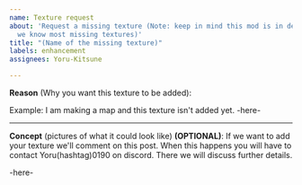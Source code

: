 ```yaml
---
name: Texture request
about: 'Request a missing texture (Note: keep in mind this mod is in development and
  we know most missing textures)'
title: "(Name of the missing texture)"
labels: enhancement
assignees: Yoru-Kitsune

---
```


**Reason** (Why you want this texture to be added):

Example: I am making a map and this texture isn't added yet.
-here-

---

**Concept** (pictures of what it could look like) **(OPTIONAL)**:
If we want to add your texture we'll comment on this post. When this happens you will have to contact Yoru(hashtag)0190 on discord. There we will discuss further details.

-here-
